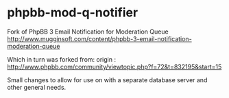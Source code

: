 phpbb-mod-q-notifier
====================

Fork of PhpBB 3 Email Notification for Moderation Queue
http://www.mugginsoft.com/content/phpbb-3-email-notification-moderation-queue

Which in turn was forked from:
origin : http://www.phpbb.com/community/viewtopic.php?f=72&t=832195&start=15

Small changes to allow for use on with a separate database server and other
general needs.
